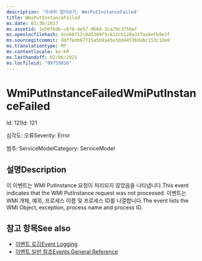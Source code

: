 ```yaml
---
description: '자세히 알아보기: WmiPutInstanceFailed'
title: WmiPutInstanceFailed
ms.date: 03/30/2017
ms.assetid: 1e56f6db-c6f6-4e57-9668-3ca79c3750af
ms.openlocfilehash: 4ce60712c8d5309f5c612cb120a31faa8efb9e3f
ms.sourcegitcommit: ddf7edb67715a5b9a45e3dd44536dabc153c1de0
ms.translationtype: MT
ms.contentlocale: ko-KR
ms.lasthandoff: 02/06/2021
ms.locfileid: "99759816"
---
```

# <a name="wmiputinstancefailed"></a><span data-ttu-id="763e5-103">WmiPutInstanceFailed</span><span class="sxs-lookup"><span data-stu-id="763e5-103">WmiPutInstanceFailed</span></span>

<span data-ttu-id="763e5-104">Id: 121</span><span class="sxs-lookup"><span data-stu-id="763e5-104">Id: 121</span></span>  
  
 <span data-ttu-id="763e5-105">심각도: 오류</span><span class="sxs-lookup"><span data-stu-id="763e5-105">Severity: Error</span></span>  
  
 <span data-ttu-id="763e5-106">범주: ServiceModel</span><span class="sxs-lookup"><span data-stu-id="763e5-106">Category: ServiceModel</span></span>  
  
## <a name="description"></a><span data-ttu-id="763e5-107">설명</span><span class="sxs-lookup"><span data-stu-id="763e5-107">Description</span></span>  

 <span data-ttu-id="763e5-108">이 이벤트는 WMI PutInstance 요청이 처리되지 않았음을 나타냅니다.</span><span class="sxs-lookup"><span data-stu-id="763e5-108">This event indicates that the WMI PutInstance request was not processed.</span></span> <span data-ttu-id="763e5-109">이벤트는 WMI 개체, 예외, 프로세스 이름 및 프로세스 ID를 나열합니다.</span><span class="sxs-lookup"><span data-stu-id="763e5-109">The event lists the WMI Object, exception, process name and process ID.</span></span>  
  
## <a name="see-also"></a><span data-ttu-id="763e5-110">참고 항목</span><span class="sxs-lookup"><span data-stu-id="763e5-110">See also</span></span>

- [<span data-ttu-id="763e5-111">이벤트 로깅</span><span class="sxs-lookup"><span data-stu-id="763e5-111">Event Logging</span></span>](index.md)
- [<span data-ttu-id="763e5-112">이벤트 일반 참조</span><span class="sxs-lookup"><span data-stu-id="763e5-112">Events General Reference</span></span>](events-general-reference.md)
